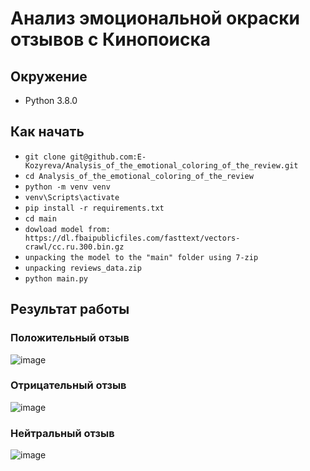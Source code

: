 # Анализ эмоциональной окраски отзывов с Кинопоиска

## Окружение 
* Python 3.8.0

## Как начать
* `git clone git@github.com:E-Kozyreva/Analysis_of_the_emotional_coloring_of_the_review.git`
* `cd Analysis_of_the_emotional_coloring_of_the_review`
* `python -m venv venv`
* `venv\Scripts\activate`
* `pip install -r requirements.txt`
* `cd main`
* `dowload model from: https://dl.fbaipublicfiles.com/fasttext/vectors-crawl/cc.ru.300.bin.gz`
* `unpacking the model to the "main" folder using 7-zip`
* `unpacking reviews_data.zip`
* `python main.py`

## Результат работы
### Положительный отзыв
![image](https://user-images.githubusercontent.com/83861300/217198191-d0eca70a-ea1e-4148-906c-bfb054abcd9b.png) 

### Отрицательный отзыв
![image](https://user-images.githubusercontent.com/83861300/217198249-39b3e133-b4ab-4b31-95fa-d68a3408bbbc.png)

### Нейтральный отзыв
![image](https://user-images.githubusercontent.com/83861300/217198311-916a074b-f6ab-4e9d-8e5c-a5a8b1638ff4.png)
